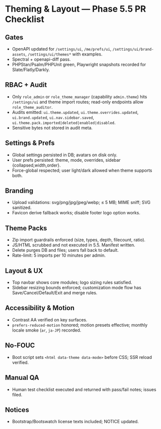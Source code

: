 # Theming & Layout — Phase 5.5 PR Checklist

## Gates
- OpenAPI updated for `/settings/ui`, `/me/prefs/ui`, `/settings/ui/brand-assets`, `/settings/ui/themes*` with examples.
- Spectral + openapi-diff pass.
- PHPStan/Psalm/PHPUnit green, Playwright snapshots recorded for Slate/Flatly/Darkly.

## RBAC + Audit
- Only `role_admin` or `role_theme_manager` (capability `admin.theme`) hits `/settings/ui` and theme import routes; read-only endpoints allow `role_theme_auditor`.
- Audits emitted: `ui.theme.updated`, `ui.theme.overrides.updated`, `ui.brand.updated`, `ui.nav.sidebar.saved`, `ui.theme.pack.imported|deleted|enabled|disabled`.
- Sensitive bytes not stored in audit meta.

## Settings & Prefs
- Global settings persisted in DB; avatars on disk only.
- User prefs persisted: theme, mode, overrides, sidebar {collapsed,width,order}.
- Force-global respected; user light/dark allowed when theme supports both.

## Branding
- Upload validations: svg/png/jpg/jpeg/webp; ≤ 5 MB; MIME sniff; SVG sanitized.
- Favicon derive fallback works; disable footer logo option works.

## Theme Packs
- Zip import guardrails enforced (size, types, depth, filecount, ratio).
- JS/HTML scrubbed and not executed in 5.5. Manifest written.
- Delete purges DB and files; users fall back to default.
- Rate-limit: 5 imports per 10 minutes per admin.

## Layout & UX
- Top navbar shows core modules; logo sizing rules satisfied.
- Sidebar resizing bounds enforced; customization mode flow has Save/Cancel/Default/Exit and merge rules.

## Accessibility & Motion
- Contrast AA verified on key surfaces.
- `prefers-reduced-motion` honored; motion presets effective; monthly locale smoke (`ar`, `ja-JP`) recorded.

## No-FOUC
- Boot script sets `<html data-theme data-mode>` before CSS; SSR reload verified.

## Manual QA
- Human test checklist executed and returned with pass/fail notes; issues filed.

## Notices
- Bootstrap/Bootswatch license texts included; NOTICE updated.

